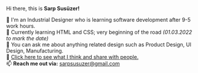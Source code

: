 
<!--
**sarpsusuzer/sarpsusuzer** is a ✨ _special_ ✨ repository because its `README.md` (this file) appears on your GitHub profile.

Here are some ideas to get you started:

- 🔭 I’m currently working on ...
- 🌱 I’m currently learning ...
- 👯 I’m looking to collaborate on ...
- 🤔 I’m looking for help with ...
- 💬 Ask me about ...
- 📫 How to reach me: ...
- 😄 Pronouns: ...
- ⚡ Fun fact: ...
-->
Hi there, this is <strong> Sarp Susüzer! </strong> <br>

🔭 I'm an Industrial Designer who is learning software development after 9-5 work hours. <br>
🌱 Currently learning HTML and CSS; very beginning of the road <i>(01.03.2022 to mark the date)</i> <br>
💬 You can ask me about anything related design such as Product Design, UI Design, Manufacturing. <br>
🤔 <a href="https://twitter.com/sarpsusuzer">Click here to see what I think and share with people.</a> <br>
📫 <b>Reach me out via:</b> sarpsusuzer@gmail.com 
